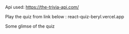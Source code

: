 Api used: https://the-trivia-api.com/

Play the quiz from link below :
react-quiz-beryl.vercel.app

Some glimse of the quiz

